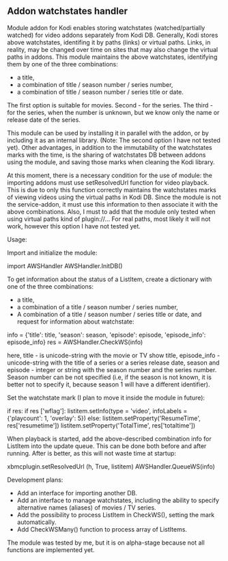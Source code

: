 Addon watchstates handler
--------------------------

Module addon for Kodi enables storing watchstates (watched/partially watched) for video addons separately from Kodi DB.
Generally, Kodi stores above watchstates, identifing it by paths (links) or virtual paths. Links, in reality, may be changed over time on sites that may also change the virtual paths in addons. This module maintains the above watchstates, identifying them by one of the three combinations:
- a title,
- a combination of title / season number / series number,
- a combination of title / season number / series title or date.

The first option is suitable for movies. Second - for the series. The third - for the series, when the number is unknown, but we know only the name or release date of the series.

This module can be used by installing it in parallel with the addon, or by including it as an internal library. (Note: The second option I have not tested yet). Other advantages, in addition to the immutability of the watchstates marks with the time, is the sharing of watchstates DB between addons using the module, and saving those marks when cleaning the Kodi library.

At this moment, there is a necessary condition for the use of module: the importing addons must use setResolvedUrl function for video playback. This is due to only this function correctly maintains the watchstates marks of viewing videos using the virtual paths in Kodi DB. Since the module is not the service-addon, it must use this information to then associate it with the above combinations. Also, I must to add that the module only tested when using virtual paths kind of plugin://... For real paths, most likely it will not work, however this option I have not tested yet.

Usage:

Import and initialize the module:

import AWSHandler
AWSHandler.InitDB()

To get information about the status of a ListItem, create a dictionary with one of the three combinations:
- a title,
- a combination of a title / season number / series number,
- A combination of a title / season number / series title or date,
and request for information about watchstate:

info = {'title': title, 'season': season, 'episode': episode, 'episode_info': episode_info}
res = AWSHandler.CheckWS(info)

here, title - is unicode-string with the movie or TV show title,
episode_info - unicode-string with the title of a series or a series release date,
season and episode - integer or string with the season number and the series number. Season number can be not specified (i.e, if the season is not known, it is better not to specify it, because season 1 will have a different identifier).

Set the watchstate mark (I plan to move it inside the module in future):

if res:
    if res ['wflag']: listitem.setInfo(type = 'video', infoLabels = {'playcount': 1, 'overlay': 5})
        else:
            listitem.setProperty('ResumeTime', res['resumetime'])
            listitem.setProperty('TotalTime', res['totaltime'])

When playback is started, add the above-described combination info for ListItem into the update queue. This can be done both before and after running. After is better, as this will not waste time at startup:

xbmcplugin.setResolvedUrl (h, True, listitem)
AWSHandler.QueueWS(info)

Development plans:
- Add an interface for importing another DB.
- Add an interface to manage watchstates, including the ability to specify alternative names (aliases) of movies / TV series.
- Add the possibility to process ListItem in CheckWS(), setting the mark automatically.
- Add CheckWSMany() function to process array of ListItems.

The module was tested by me, but it is on alpha-stage because not all functions are implemented yet.

